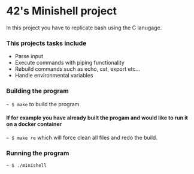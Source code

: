  # 42's Minishell project
 
 
 In this project you have to replicate bash using the C lanugage.
 
 ### This projects tasks include
 
 * Parse input
 * Execute commands with piping functionality
 * Rebuild commands such as echo, cat, export etc...
 * Handle environmental variables

### Building the program
`~ $ make` to build the program
#### If for example you have already built the progam and would like to run it on a docker container
`~ $ make re` which will force clean all files and redo the build.

### Running the program
`~ $ ./minishell`
